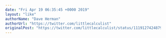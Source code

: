 ```yaml
---
date: "Fri Apr 19 06:35:45 +0000 2019"
layout: "like"
authorName: "Dave Herman"
authorUrl: "https://twitter.com/littlecalculist"
originalPost: "https://twitter.com/littlecalculist/status/1119127424879304706"
---
```

